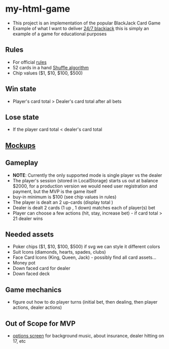 # my-html-game
- This project is an implementation of the popular BlackJack Card Game
- Example of what I want to deliver [24/7 blackjack](https://www.247blackjack.com/)
 this is simply an example of a game for educational purposes

## Rules
- For official [rules](https://www.officialgamerules.org/blackjack)
- 52 cards in a hand [Shuffle algorithm](https://stackoverflow.com/questions/2450954/how-to-randomize-shuffle-a-javascript-array)
- Chip values ($1, $10, $100, $500)

## Win state
- Player's card total > Dealer's card total after all bets

## Lose state
- If the player card total < dealer's card total

## [Mockups](mockup.drawio.png)

## Gameplay
- **NOTE**: Currently the only supported mode is single player vs the dealer
- The player's session (stored in LocalStorage) starts us out at balance $2000, for a production version we would need user registration and payment, but the MVP is the game itself
- buy-in minimum is $100 (see chip values in rules)
- The player is dealt an 2 up-cards (display total )
- Dealer is dealt 2 cards (1 up , 1 down) matches each of player(s) bet
- Player can choose a few actions (hit, stay, increase bet) - if card total > 21 dealer wins

## Needed assets
- Poker chips ($1, $10, $100, $500) if svg we can style it different colors
- Suit Icons (diamonds, hearts, spades, clubs)
- Face Card Icons (King, Queen, Jack) - possibly find all card assets...
- Money pot
- Down faced card for dealer
- Down faced deck

## Game mechanics
- figure out how to do player turns (initial bet, then dealing, then player actions, dealer actions)

## Out of Scope for MVP
- [options screen](options.png) for background music, about insurance, dealer hitting on 17, etc